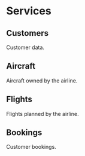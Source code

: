 # Services

## Customers

Customer data.

## Aircraft

Aircraft owned by the airline.

## Flights

Flights planned by the airline.

## Bookings

Customer bookings.
